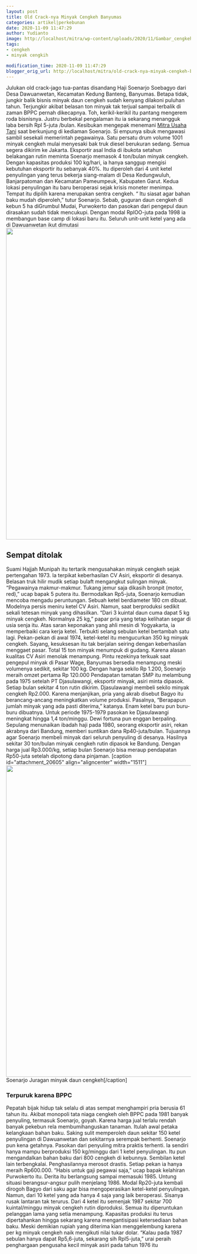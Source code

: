 ```yaml
---
layout: post
title: Old Crack-nya Minyak Cengkeh Banyumas
categories: artikel|perkebunan
date: 2020-11-09 11:47:29
author: Yudianto
image: http://localhost/mitra/wp-content/uploads/2020/11/Gambar_cengkeh_1084x720.jpg
tags:
- cengkeh
- minyak cengkih

modification_time: 2020-11-09 11:47:29
blogger_orig_url: http://localhost/mitra/old-crack-nya-minyak-cengkeh-banyumas.html
---
```


Julukan old crack-jago tua-pantas disandang Haji Soenarjo Soebagyo dari Desa Dawuanwetan, Kecamatan Kedung Banteng, Banyumas. Betapa tidak, jungkir balik bisnis minyak daun cengkeh sudah kenyang dilakoni puluhan tahun. Terjungkir akibat belasan ton minyak tak terjual sampai terbalik di zaman BPPC pernah dikecapnya. Toh, kerikil-kerikil itu pantang mengerem roda bisnisnya. Justru berbekal pengalaman itu ia sekarang menangguk laba bersih Rpl 5-juta /bulan.
Kesibukan mengepak menemani <a href="http://127.0.0.1/mitra">Mitra Usaha Tani</a> saat berkunjung di kediaman Soenarjo. Si empunya sibuk mengawasi sambil sesekali memerintah pegawainya. Satu persatu drum volume 1001 minyak cengkeh mulai menyesaki bak truk diesel berukuran sedang. Semua segera dikirim ke Jakarta.
Eksportir asal India di ibukota setahun belakangan rutin meminta Soenarjo memasok 4 ton/bulan minyak cengkeh. Dengan kapasitas produksi 100 kg/hari, ia hanya sanggup mengisi kebutuhan eksportir itu sebanyak 40%. Itu diperoleh dari 4 unit ketel penyulingan yang terus bekerja siang-malam di Desa Kedungwuluh, Banjarpatoman dan Kecamatan Pameumpeuk, Kabupaten Garut.
Kedua lokasi penyulingan itu baru beroperasi sejak krisis moneter menimpa. Tempat itu dipilih karena merupakan sentra cengkeh. “ Itu siasat agar bahan baku mudah diperoleh,” tutur Soenarjo. Sebab, guguran daun cengkeh di kebun 5 ha diGrumbul Mudai, Purwokerto dan pasokan dari pengepul daun dirasakan sudah tidak mencukupi. Dengan modal RplOO-juta pada 1998 ia membangun base camp di lokasi baru itu. Seluruh unit-unit ketel yang ada di Dawuanwetan ikut dimutasi
<a href="http://127.0.0.1/mitra/wp-content/uploads/2020/11/pembuatan-Minyak-Cengkeh.jpg"><img class="aligncenter wp-image-20604 size-full" src="http://127.0.0.1/mitra/wp-content/uploads/2020/11/pembuatan-Minyak-Cengkeh.jpg" alt="" width="1511" height="850" /></a>
<h2 id="ditolak">Sempat ditolak</h2>
Suami Hajjah Munipah itu tertarik mengusahakan minyak cengkeh sejak pertengahan 1973. la terpikat keberhasilan CV Asiri, eksportir di desanya. Belasan truk hilir mudik setiap bulaft mengangkut sulingan minyak. “Pegawainya makmur-makmur. Tukang jemur saja dikasih bronpit (motor, red),” ucap bapak 5 putera itu.
Bermodalkan Rp5-juta, Soenarjo kemudian mencoba mengadu peruntungan. Sebuah ketel berdiameter 180 cm dibuat. Modelnya persis meniru ketel CV Asiri. Namun, saat berproduksi sedikit sekali tetesan minyak yang dihasilkan. “Dari 3 kuintal daun cuma dapat 5 kg minyak cengkeh. Normalnya 25 kg,” papar pria yang tetap kelihatan segar di usia senja itu. Atas saran keponakan yang ahli mesin di Yogyakarta, ia memperbaiki cara kerja ketel. Terbukti selang sebulan ketel bertambah satu lagi.
Pekan-pekan di awal 1974, ketel-ketel itu mengucurkan 350 kg minyak cengkeh. Sayang, kesuksesan itu tak berjalan seiring dengan keberhasilan menggaet pasar. Total 15 ton minyak menumpuk di gudang. Karena alasan kualitas CV Asiri menolak menampung. Pintu rezekinya terkuak saat pengepul minyak di Pasar Wage, Banyumas bersedia menampung meski volumenya sedikit, sekitar 100 kg. Dengan harga sekilo Rp 1.200, Soenarjo meraih omzet pertama Rp 120.000
Pendapatan tamatan SMP itu melambung pada 1975 setelah PT Djasulawangi, eksportir minyak, asiri minta dipasok. Setiap bulan sekitar 4 ton rutin dikirim. Djasulawangi membeli sekilo minyak cengkeh Rp2.000. Karena menjanjikan, pria yang akrab disebut Bagyo itu berancang-ancang meningkatkan volume produksi. Pasalnya, “Berapapun jumlah minyak yang ada pasti diterima,” katanya. Enam ketel baru pun buru-buru dibuatnya.
Untuk periode 1975-1979 pasokan ke Djasulawangi meningkat hingga 1,4 ton/minggu. Dewi fortuna pun enggan berpaling. Sepulang menunaikan ibadah haji pada 1980, seorang eksportir asiri, rekan akrabnya dari Bandung, memberi suntikan dana Rp40-juta/bulan. Tujuannya agar Soenarjo membeli minyak dari seluruh penyuling di desanya. Hasilnya sekitar 30 ton/bulan minyak cengkeh rutin dipasok ke Bandung. Dengan harga jual Rp3.000/kg, setiap bulan Soenarjo bisa meraup pendapatan Rp50-juta setelah dipotong dana pinjaman.
[caption id="attachment_20605" align="aligncenter" width="1511"]<a href="http://127.0.0.1/mitra/wp-content/uploads/2020/11/Minyak-Cengkeh.jpg"><img class="wp-image-20605 size-full" src="http://127.0.0.1/mitra/wp-content/uploads/2020/11/Minyak-Cengkeh.jpg" alt="" width="1511" height="850" /></a> Soenarjo Juragan minyak daun cengkeh[/caption]
<h3 id="BPPC">Terpuruk karena BPPC</h3>
Pepatah bijak hidup tak selalu di atas sempat menghampiri pria berusia 61 tahun itu. Akibat monopoli tata niaga cengkeh oleh BPPC pada 1981 banyak penyuling, termasuk Soenarjo, goyah. Karena harga jual terlalu rendah banyak pekebun rela membumihanguskan tanaman. Itulah awal petaka kelangkaan bahan baku.
Saking sulit memperoleh daun sekitar 150 ketel penyulingan di Dawuanwetan dan sekitarnya serempak berhenti. Soenarjo pun kena getahnya. Pasokan dari penyuling mitra praktis terhenti. Ia sendiri hanya mampu berproduksi 150 kg/minggu dari 1 ketel penyulingan. Itu pun mengandalkan bahan baku dari 800 cengkeh di kebunnya. Sembilan ketel lain terbengkalai. Penghasilannya merosot drastis. Setiap pekan ia hanya meraih Rp600.000. “Habis untuk gaji pegawai saja,” ucap bapak kelahiran Purwokerto itu.
Derita itu berlangsung sampai memasuki 1985. Untung situasi berangsur-angsur pulih menjelang 1986. Modal Rp20-juta kembali dirogoh Bagyo dari saku agar bisa mengoperasikan ketel-ketel penyulingan. Namun, dari 10 ketel yang ada hanya 4 saja yang laik beroperasi. Sisanya rusak lantaran tak terurus.
Dari 4 ketel itu semenjak 1987 sekitar 700 kuintal/minggu minyak cengkeh rutin diproduksi. Semua itu diperuntukan pelanggan lama yang setia menampung. Kapasitas produksi itu terus dipertahankan hingga sekarang karena mengantisipasi ketersediaan bahan baku. Meski demikian rupiah yang diterima kian menggelembung karena per kg minyak cengkeh naik mengikuti nilai tukar dolar. “Kalau pada 1987 sebulan hanya dapat Rp5,6-juta, sekarang sih Rpl5-juta,” urai peraih penghargaan pengusaha kecil minyak asiri pada tahun 1976 itu
